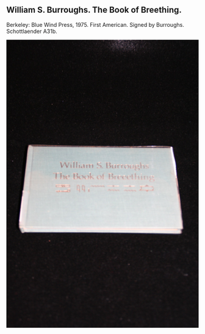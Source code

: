 ## William S. Burroughs. The Book of Breething.

Berkeley: Blue Wind Press, 1975. First American. Signed by Burroughs. Schottlaender A31b.

![The Book of Breething](../assets/images/the-book-of-breething-3.jpg)
